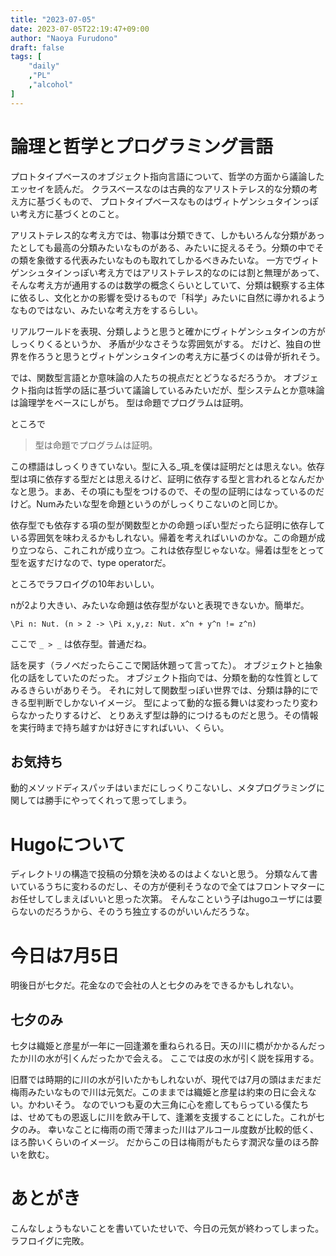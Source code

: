 ```yaml
---
title: "2023-07-05"
date: 2023-07-05T22:19:47+09:00
author: "Naoya Furudono"
draft: false
tags: [
    "daily"
    ,"PL"
    ,"alcohol"
]
---
```


# 論理と哲学とプログラミング言語

プロトタイプベースのオブジェクト指向言語について、哲学の方面から議論したエッセイを読んだ。
クラスベースなのは古典的なアリストテレス的な分類の考え方に基づくもので、
プロトタイプベースなものはヴィトゲンシュタインっぽい考え方に基づくとのこと。

アリストテレス的な考え方では、物事は分類できて、しかもいろんな分類があったとしても最高の分類みたいなものがある、みたいに捉えるそう。分類の中でその類を象徴する代表みたいなものも取れてしかるべきみたいな。
一方でヴィトゲンシュタインっぽい考え方ではアリストテレス的なのには割と無理があって、そんな考え方が通用するのは数学の概念くらいとしていて、分類は観察する主体に依るし、文化とかの影響を受けるもので「科学」みたいに自然に導かれるようなものではない、みたいな考え方をするらしい。

リアルワールドを表現、分類しようと思うと確かにヴィトゲンシュタインの方がしっくりくるというか、
矛盾が少なさそうな雰囲気がする。
だけど、独自の世界を作ろうと思うとヴィトゲンシュタインの考え方に基づくのは骨が折れそう。

では、関数型言語とか意味論の人たちの視点だとどうなるだろうか。
オブジェクト指向は哲学の話に基づいて議論しているみたいだが、型システムとか意味論は論理学をベースにしがち。
型は命題でプログラムは証明。

ところで

> 型は命題でプログラムは証明。

この標語はしっくりきていない。型に入る_項_を僕は証明だとは思えない。依存型は項に依存する型だとは思えるけど、証明に依存する型と言われるとなんだかなと思う。まあ、その項にも型をつけるので、その型の証明にはなっているのだけど。Numみたいな型を命題というのがしっくりこないのと同じか。

依存型でも依存する項の型が関数型とかの命題っぽい型だったら証明に依存している雰囲気を味わえるかもしれない。帰着を考えればいいのかな。この命題が成り立つなら、これこれが成り立つ。これは依存型じゃないな。帰着は型をとって型を返すだけなので、type operatorだ。

ところでラフロイグの10年おいしい。

nが2より大きい、みたいな命題は依存型がないと表現できないか。簡単だ。

```
\Pi n: Nut. (n > 2 -> \Pi x,y,z: Nut. x^n + y^n != z^n)
```

ここで `_ > _` は依存型。普通だね。

話を戻す（ラノベだったらここで閑話休題って言ってた）。
オブジェクトと抽象化の話をしていたのだった。
オブジェクト指向では、分類を動的な性質としてみるきらいがありそう。
それに対して関数型っぽい世界では、分類は静的にできる型判断でしかないイメージ。
型によって動的な振る舞いは変わったり変わらなかったりするけど、
とりあえず型は静的につけるものだと思う。その情報を実行時まで持ち越すかは好きにすればいい、くらい。

## お気持ち

動的メソッドディスパッチはいまだにしっくりこないし、メタプログラミングに関しては勝手にやってくれって思ってしまう。

# Hugoについて

ディレクトリの構造で投稿の分類を決めるのはよくないと思う。
分類なんて書いているうちに変わるのだし、その方が便利そうなので全てはフロントマターにお任せしてしまえばいいと思った次第。
そんなこという子はhugoユーザには要らないのだろうから、そのうち独立するのがいいんだろうな。

# 今日は7月5日

明後日が七夕だ。花金なので会社の人と七夕のみをできるかもしれない。

## 七夕のみ

七夕は織姫と彦星が一年に一回逢瀬を重ねられる日。天の川に橋がかかるんだったか川の水が引くんだったかで会える。
ここでは皮の水が引く説を採用する。

旧暦では時期的に川の水が引いたかもしれないが、現代では7月の頭はまだまだ梅雨みたいなもので川は元気だ。このままでは織姫と彦星は約束の日に会えない。かわいそう。
なのでいつも夏の大三角に心を癒してもらっている僕たちは、せめてもの恩返しに川を飲み干して、逢瀬を支援することにした。これが七夕のみ。
幸いなことに梅雨の雨で薄まった川はアルコール度数が比較的低く、ほろ酔いくらいのイメージ。
だからこの日は梅雨がもたらす潤沢な量のほろ酔いを飲む。

# あとがき

こんなしょうもないことを書いていたせいで、今日の元気が終わってしまった。
ラフロイグに完敗。

